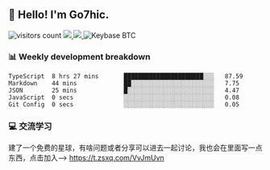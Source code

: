 ## 👋 Hello! I'm Go7hic.

 ![visitors count](https://visitors-by-url-pls-dont-use-this-in-your-repo.vercel.app/Go7hic-github-readme)
 <a href="https://twitter.com/Go7hic">
    <img src="https://img.shields.io/badge/-@Go7hic-1ca0f1?style=flat-square&labelColor=1ca0f1&logo=twitter&logoColor=white&link=https://twitter.com/Go7hic">
   <a/>
   <a href="mailto:gtfx0209@gmail.com">
    <img src="https://img.shields.io/badge/-gtfx0209@gmail.com-c14438?style=flat-square&logo=Gmail&logoColor=white&link=mailto:gtfx0209@gmail.com">
   <a/>
    ![Keybase BTC](https://img.shields.io/keybase/btc/Go7hic)
 <!--
🔭 I’m currently working
🌱 I’m currently learning
💬 Ask me about 
📫 How to reach me: 
⚡ Fun fact: 
-->
 <!--
![My Github Stats](https://github-readme-stats.vercel.app/api?username=Go7hic&show_icons=true&count_private=true)

-->

### 📊 Weekly development breakdown
<!--START_SECTION:waka-->
```text
TypeScript  8 hrs 27 mins       ██████████████████████░░░   87.59 
Markdown    44 mins             ██░░░░░░░░░░░░░░░░░░░░░░░   7.75 
JSON        25 mins             █░░░░░░░░░░░░░░░░░░░░░░░░   4.47 
JavaScript  0 secs              ░░░░░░░░░░░░░░░░░░░░░░░░░   0.08 
Git Config  0 secs              ░░░░░░░░░░░░░░░░░░░░░░░░░   0.05
```
<!--END_SECTION:waka-->
    
### 💻 交流学习
建了一个免费的星球，有啥问题或者分享可以进去一起讨论，我也会在里面写一点东西，点击加入--> https://t.zsxq.com/VvJmUvn

